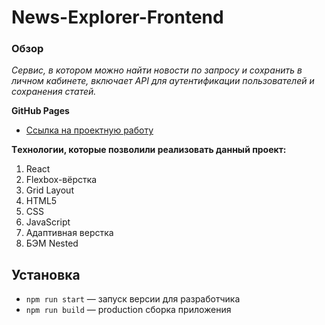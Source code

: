 # News-Explorer-Frontend

### Обзор
*Сервис, в котором можно найти новости по запросу и сохранить в личном кабинете,*
*включает API для аутентификации пользователей и сохранения статей.*

**GitHub Pages**

* [Ссылка на проектную работу](https://maximstovba.github.io/news-explorer-frontend/index.html)

**Tехнологии, которые позволили реализовать данный проект:**
1. React
2. Flexbox-вёрстка
3. Grid Layout
4. HTML5
5. CSS
6. JavaScript
7. Адаптивная верстка
8. БЭМ Nested

## Установка
- `npm run start` — запуск версии для разработчика
- `npm run build` — production сборка приложения

